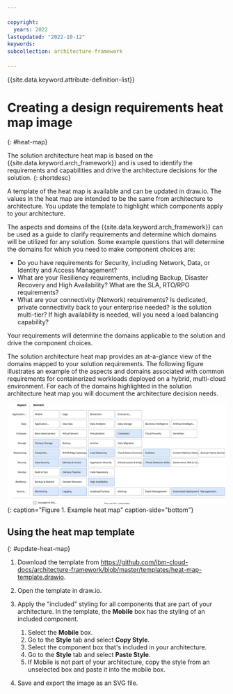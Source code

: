 ```yaml
---

copyright:
  years: 2022
lastupdated: "2022-10-12"
keywords:
subcollection: architecture-framework

---
```


{{site.data.keyword.attribute-definition-list}}


# Creating a design requirements heat map image
{: #heat-map}

The solution architecture heat map is based on the {{site.data.keyword.arch_framework}} and is used to identify the requirements and capabilities and drive the architecture decisions for the solution.
{: shortdesc}

A template of the heat map is available and can be updated in draw.io. The values in the heat map are intended to be the same from architecture to architecture. You update the template to highlight which components apply to your architecture.

The aspects and domains of the {{site.data.keyword.arch_framework}} can be used as a guide to clarify requirements and determine which domains will be utilized for any solution. Some example questions that will determine the domains for which you need to make component choices are:

- Do you have requirements for Security, including Network, Data, or Identity and Access Management?
- What are your Resiliency requirements, including Backup, Disaster Recovery and High Availability? What are the SLA, RTO/RPO requirements?
- What are your connectivity (Network) requirements? Is dedicated, private connectivity back to your enterprise needed? Is the solution multi-tier? If high availability is needed, will you need a load balancing capability?

Your requirements will determine the domains applicable to the solution and drive the component choices.

The solution architecture heat map provides an at-a-glance view of the domains mapped to your solution requirements. The following figure illustrates an example of the aspects and domains associated with common requirements for containerized workloads deployed on a hybrid, multi-cloud environment. For each of the domains highlighted in the solution architecture heat map you will document the architecture decision needs.

![Example heat map](images/example-heatmap.svg){: caption="Figure 1. Example heat map" caption-side="bottom"}


## Using the heat map template
{: #update-heat-map}

1. Download the template from https://github.com/ibm-cloud-docs/architecture-framework/blob/master/templates/heat-map-template.drawio.
2. Open the template in draw.io.
3. Apply the "included" styling for all components that are part of your architecture. In the template, the **Mobile** box has the styling of an included component.

   1. Select the **Mobile** box.
   2. Go to the **Style** tab and select **Copy Style**.
   3. Select the component box that's included in your architecture.
   4. Go to the **Style** tab and select **Paste Style**.
   5. If Mobile is not part of your architecture, copy the style from an unselected box and paste it into the mobile box.

4. Save and export the image as an SVG file.

